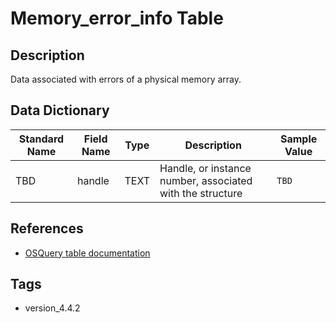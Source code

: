 # Memory_error_info Table

## Description
Data associated with errors of a physical memory array.

## Data Dictionary
|Standard Name|Field Name|Type|Description|Sample Value|
|---|---|---|---|---|
|TBD|handle| TEXT|Handle, or instance number, associated with the structure|`TBD`|

## References
* [OSQuery table documentation](https://osquery.io/schema/current#memory_error_info)

## Tags
* version_4.4.2